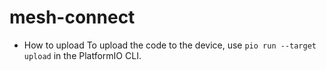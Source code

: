 # mesh-connect

* How to upload
To upload the code to the device, use `pio run --target upload` in the PlatformIO CLI.